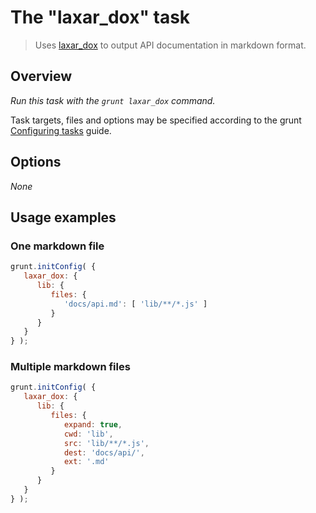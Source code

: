 # The "laxar_dox" task

> Uses [laxar_dox][axdox] to output API documentation in markdown format.

[axdox]: https://github.com/LaxarJS/laxar_dox
  "laxar_dox: A JavaScript API doc generator using dox to output markdown files"

## Overview

*Run this task with the `grunt laxar_dox` command.*

Task targets, files and options may be specified according to the grunt
[Configuring tasks](http://gruntjs.com/configuring-tasks) guide.

## Options

_None_

## Usage examples

### One markdown file

```js
grunt.initConfig( {
   laxar_dox: {
      lib: {
         files: {
            'docs/api.md': [ 'lib/**/*.js' ]
         }
      }
   }
} );
```

### Multiple markdown files

```js
grunt.initConfig( {
   laxar_dox: {
      lib: {
         files: {
            expand: true,
            cwd: 'lib',
            src: 'lib/**/*.js',
            dest: 'docs/api/',
            ext: '.md'
         }
      }
   }
} );
```
